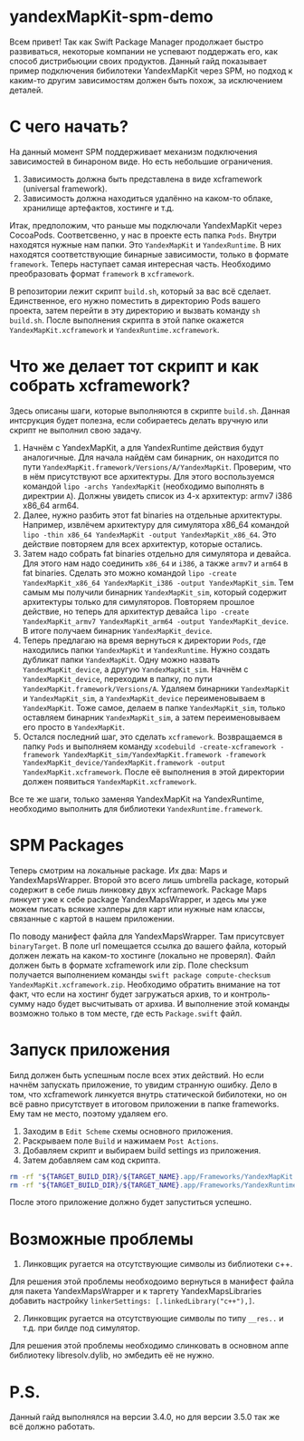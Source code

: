# yandexMapKit-spm-demo

Всем привет! Так как Swift Package Manager продолжает быстро развиваться, некоторые компании не успевают поддержать его, как способ дистрибьюции своих продуктов. Данный гайд показывает пример подключения бибилотеки YandexMapKit через SPM, но подход к каким-то другим зависимостям должен быть похож, за исключением деталей.

# С чего начать?

На данный момент SPM поддерживает механизм подключения зависимостей в бинароном виде. Но есть небольшие ограничения. 

1. Зависимость должна быть представлена в виде xcframework (universal framework).
2. Зависимость должна находиться удалённо на каком-то облаке, хранилище артефактов, хостинге и т.д.

Итак, предположим, что раньше мы подключали YandexMapKit через CocoaPods. Соответсвенно, у нас в проекте есть папка `Pods`. Внутри находятся нужные нам папки. Это `YandexMapKit` и `YandexRuntime`. В них находятся соответствующие бинарные зависимости, только в формате `framework`. Теперь наступает самая интересная часть. Необходимо преобразовать формат `framework` в `xcframework`. 

В репозитории лежит скрипт `build.sh`, который за вас всё сделает. Единственное, его нужно поместить в директорию Pods вашего проекта, затем перейти в эту директорию и вызвать команду `sh build.sh`. После выполнения скрипта в этой папке окажется `YandexMapKit.xcframework` и `YandexRuntime.xcframework`. 

# Что же делает тот скрипт и как собрать xcframework?

Здесь описаны шаги, которые выполняются в скрипте `build.sh`. Данная интсрукция будет полезна, если собираетесь делать вручную или скрипт не выполнил свою задачу.

1. Начнём с YandexMapKit, а для YandexRuntime действия будут аналогичные. Для начала найдём сам бинарник, он находится по пути `YandexMapKit.framework/Versions/A/YandexMapKit`. Проверим, что в нём присутствуют все архитектуры. Для этого воспользуемся командой `lipo -archs YandexMapKit` (необходимо выполнять в директрии `A`). Должны увидеть список из 4-х архитектур: armv7 i386 x86_64 arm64.
2. Далее, нужно разбить этот fat binaries на отдельные архитектуры. Например, извлёчем архитектуру для симулятора x86_64 командой `lipo -thin x86_64 YandexMapKit -output YandexMapKit_x86_64`. Это действие повторяем для всех архитектур, которые остались.
3. Затем надо собрать fat binaries отдельно для симулятора и девайса. Для этого нам надо соединить `x86_64` и `i386`, а также `armv7` и `arm64` в fat binaries. Сделать это можно командой `lipo -create YandexMapKit_x86_64 YandexMapKit_i386 -output YandexMapKit_sim`. Тем самым мы получили бинарник `YandexMapKit_sim`, который содержит архитектуры только для симуляторов. Повторяем прошлое действие, но теперь для архитектур девайса `lipo -create YandexMapKit_armv7 YandexMapKit_arm64 -output YandexMapKit_device`. В итоге получаем бинарник `YandexMapKit_device`.
4. Теперь предлагаю на время вернуться к директории `Pods`, где находились папки `YandexMapKit` и `YandexRuntime`. Нужно создать дубликат папки `YandexMapKit`. Одну можно назвать `YandexMapKit_device`, а другую `YandexMapKit_sim`. Начнём с `YandexMapKit_device`, переходим в папку, по пути `YandexMapKit.framework/Versions/A`. Удаляем бинарники `YandexMapKit` и `YandexMapKit_sim`, а `YandexMapKit_device` переименовываем в `YandexMapKit`. Тоже самое, делаем в папке `YandexMapKit_sim`, только оставляем бинарник `YandexMapKit_sim`, а затем переименовываем его просто в `YandexMapKit`.
5. Остался последний шаг, это сделать `xcframework`. Возвращаемся в папку `Pods` и выполняем команду `xcodebuild -create-xcframework -framework YandexMapKit_sim/YandexMapKit.framework -framework YandexMapKit_device/YandexMapKit.framework -output YandexMapKit.xcframework`. После её выполнения в этой директории должен появиться `YandexMapKit.xcframework`. 

Все те же шаги, только заменяя YandexMapKit на YandexRuntime, необходимо выполнить для библиотеки `YandexRuntime.framework`.

# SPM Packages

Теперь смотрим на локальные package. Их два: Maps и YandexMapsWrapper. Второй это всего лишь umbrella package, который содержит в себе лишь линковку двух xcframework. Package Maps линкует уже к себе package YandexMapsWrapper, и здесь мы уже можем писать всякие хэлперы для карт или нужные нам классы, связанные с картой в нашем приложении.

По поводу манифест файла для YandexMapsWrapper. Там присутсвует `binaryTarget`. В поле url помещается ссылка до вашего файла, который должен лежать на каком-то хостинге (локально не проверял). Файл должен быть в формате xcframework или zip. Поле checksum получается выполнением команды `swift package compute-checksum YandexMapKit.xcframework.zip`. Необходимо обратить внимание на тот факт, что если на хостинг будет загружаться архив, то и контроль-сумму надо будет высчитывать от архива. И выполнение этой команды возможно только в том месте, где есть `Package.swift` файл.

# Запуск приложения

Билд должен быть успешным после всех этих действий. Но если начнём запускать приложение, то увидим странную ошибку. Дело в том, что xcframework линкуется внутрь статической бибилотеки, но он всё равно присутствует в итоговом приложении в папке frameworks. Ему там не место, поэтому удаляем его.

1. Заходим в `Edit Scheme` схемы основного приложения.
2. Раскрываем поле `Build` и нажимаем `Post Actions`.
3. Добавляем скрипт и выбираем build settings из приложения.
4. Затем добавляем сам код скрипта.
```bash
rm -rf "${TARGET_BUILD_DIR}/${TARGET_NAME}.app/Frameworks/YandexMapKit.framework"
rm -rf "${TARGET_BUILD_DIR}/${TARGET_NAME}.app/Frameworks/YandexRuntime.framework"
```
 
После этого приложение должно будет запуститься успешно.

# Возможные проблемы

1. Линковщик ругается на отсутствующие символы из библиотеки c++.

Для решения этой проблемы необходоимо вернуться в манифест файла для пакета YandexMapsWrapper и к таргету YandexMapsLibraries добавить настройку `linkerSettings: [.linkedLibrary("c++"),]`.

2. Линковщик ругается на отсутствующие символы по типу `__res..` и т.д. при билде под симулятор.

Для решения этой проблемы необходимо слинковать в основном аппе библиотеку libresolv.dylib, но эмбедить её не нужно. 

# P.S.

Данный гайд выполнялся на версии 3.4.0, но для версии 3.5.0 так же всё должно работать.